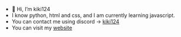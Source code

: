 - 👋 Hi, I’m kiki124
-  I know python, html and css, and I am currently learning javascript.
- You can contact me using discord -> [kiki124](https://discordapp.com/users/1105414178937774150)
- You can visit my [website](https://kiki124.vercel.app)
